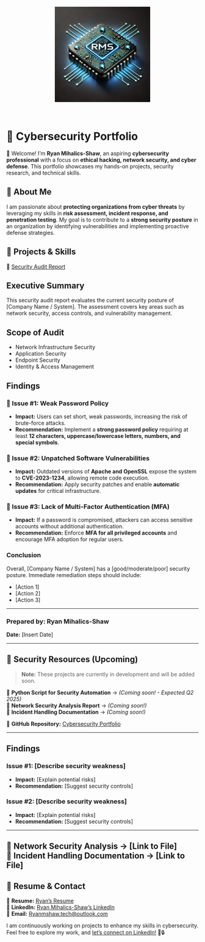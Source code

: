 <p align="center">
  <img src="https://raw.githubusercontent.com/CyberSecRYAN/Cybersecurity-Portfolio/23f2d1258d55e49f3373018985d195f02a0759f2/Logo.png" width="250">
</p>

<br> <!-- This adds a small space after the logo -->

# 📂 Cybersecurity Portfolio  

👋 Welcome! I’m **Ryan Mihalics-Shaw**, an aspiring **cybersecurity professional** with a focus on **ethical hacking, network security, and cyber defense**. This portfolio showcases my hands-on projects, security research, and technical skills.  

## 🔹 About Me  
I am passionate about **protecting organizations from cyber threats** by leveraging my skills in **risk assessment, incident response, and penetration testing**. My goal is to contribute to a **strong security posture** in an organization by identifying vulnerabilities and implementing proactive defense strategies.  

## 📌 Projects & Skills  
🔹 [Security Audit Report](#security-audit-report)

## Executive Summary
This security audit report evaluates the current security posture of [Company Name / System]. 
The assessment covers key areas such as network security, access controls, and vulnerability management.

## Scope of Audit
- Network Infrastructure Security
- Application Security
- Endpoint Security
- Identity & Access Management

## Findings  
### 🔹 Issue #1: Weak Password Policy  
   - **Impact:** Users can set short, weak passwords, increasing the risk of brute-force attacks.  
   - **Recommendation:** Implement a **strong password policy** requiring at least **12 characters, uppercase/lowercase letters, numbers, and special symbols**.  

### 🔹 Issue #2: Unpatched Software Vulnerabilities  
   - **Impact:** Outdated versions of **Apache and OpenSSL** expose the system to **CVE-2023-1234**, allowing remote code execution.  
   - **Recommendation:** Apply security patches and enable **automatic updates** for critical infrastructure.  

### 🔹 Issue #3: Lack of Multi-Factor Authentication (MFA)  
   - **Impact:** If a password is compromised, attackers can access sensitive accounts without additional authentication.  
   - **Recommendation:** Enforce **MFA for all privileged accounts** and encourage MFA adoption for regular users.  
### Conclusion
Overall, [Company Name / System] has a [good/moderate/poor] security posture. Immediate remediation steps should include:

- [Action 1]  
- [Action 2]  
- [Action 3]  

---

### **Prepared by:** Ryan Mihalics-Shaw  
**Date:** [Insert Date]  

---



## 🔹 Security Resources (Upcoming)  
> **Note:** These projects are currently in development and will be added soon.  

🔹 **Python Script for Security Automation** → *(Coming soon! - Expected Q2 2025)*  
🔹 **Network Security Analysis Report** → *(Coming soon!)*  
🔹 **Incident Handling Documentation** → *(Coming soon!)*  

📂 **GitHub Repository:** [Cybersecurity Portfolio](https://github.com/CyberSecRYAN)  

---

## Findings  

### Issue #1: [Describe security weakness]  
- **Impact:** [Explain potential risks]  
- **Recommendation:** [Suggest security controls]  

### Issue #2: [Describe security weakness]  
- **Impact:** [Explain potential risks]  
- **Recommendation:** [Suggest security controls]      

---

  

🔹 **Network Security Analysis** → [Link to File]  
🔹 **Incident Handling Documentation** → [Link to File]  
---
## 📄 Resume & Contact  
📄 **Resume:** [Ryan’s Resume](http://bit.ly/3Dzg88B)  
🔗 **LinkedIn:** [Ryan Mihalics-Shaw’s LinkedIn](https://www.linkedin.com/in/ryan-mihalics-shaw-a4606319b)  
📧 **Email:** [Ryanmshaw.tech@outlook.com](mailto:Ryanmshaw.tech@outlook.com)     

I am continuously working on projects to enhance my skills in cybersecurity. Feel free to explore my work, and [let’s connect on LinkedIn!](https://www.linkedin.com/in/ryan-mihalics-shaw-a4606319b) 🚀🔒  
